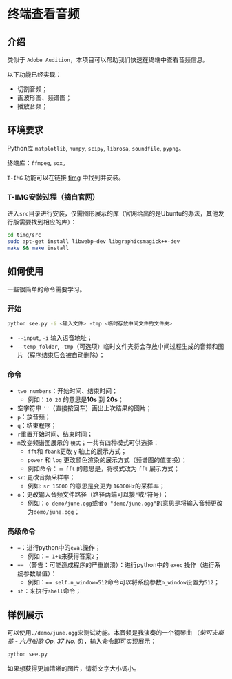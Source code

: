 # 终端查看音频

## 介绍

类似于 `Adobe Audition`，本项目可以帮助我们快速在终端中查看音频信息。 

以下功能已经实现：

* 切割音频；
* 画波形图、频谱图；
* 播放音频；

## 环境要求

Python库 `matplotlib`, `numpy`, `scipy`, `librosa`, `soundfile`, `pypng`。

终端库：`ffmpeg`, `sox`。

`T-IMG` 功能可以在链接 [timg](https://github.com/hzeller/timg/) 中找到并安装。

### T-IMG安装过程（摘自官网）

进入`src`目录进行安装，仅需图形展示的库（官网给出的是Ubuntu的办法，其他发行版需要找到相应的库）：

```bash
cd timg/src
sudo apt-get install libwebp-dev libgraphicsmagick++-dev
make && make install
```

## 如何使用

一些很简单的命令需要学习。

### 开始

```bash
python see.py -i <输入文件> -tmp <临时存放中间文件的文件夹>
```

* `--input`, `-i` 输入语音地址；
* `--temp_folder`, `-tmp`（可选项）临时文件夹将会存放中间过程生成的音频和图片（程序结束后会被自动删除）；

### 命令

* `two numbers`：开始时间、结束时间；
  * 例如：`10 20` 的意思是**10s** 到 **20s**；
* 空字符串 `''`（直接按回车）画出上次结果的图片；
* `p`：放音频；
* `q`：结束程序；
* `r`重置开始时间、结束时间；
* `m`改变频谱图展示的 `模式`；一共有四种模式可供选择：
  * `fft`和 `fbank`更改 `y` 轴上的展示方式；
  * `power` 和 `log` 更改颜色渲染的展示方式（频谱图的值变换）；
  * 例如命令： `m fft` 的意思是，将模式改为 `fft` 展示方式；
* `sr`: 更改音频采样率；
  * 例如: `sr 16000` 的意思是变更为 `16000Hz`的采样率；
* `o`：更改输入音频文件路径（路径两端可以接`"`或`'`符号）；
  * 例如：`o demo/june.ogg`或者`o "demo/june.ogg"`的意思是将输入音频更改为`demo/june.ogg`；

### 高级命令

* `=`：进行python中的`eval`操作；
  * 例如：`= 1+1`来获得答案`2`；
* `==` （警告：可能造成程序的严重崩溃）：进行python中的 `exec` 操作（进行系统参数赋值）：
  * 例如：`== self.n_window=512`命令可以将系统参数`n_window`设置为`512`；
* `sh`：来执行`shell`命令；

## 样例展示

可以使用`./demo/june.ogg`来测试功能。本音频是我演奏的一个钢琴曲 （*柴可夫斯基 - 六月船歌 Op. 37 No. 6*），输入命令即可实现展示：

```bash
python see.py
```

如果想获得更加清晰的图片，请将文字大小调小。
